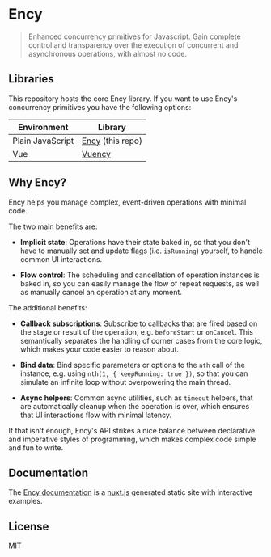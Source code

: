 # Ency

> Enhanced concurrency primitives for Javascript. Gain complete control and transparency over the execution of concurrent and asynchronous operations, with almost no code.

## Libraries

This repository hosts the core Ency library. If you want to use Ency's concurrency primitives you have the following options:

| Environment | Library |
| ----------- | ------- |
| Plain JavaScript | [Ency](https://github.com/encyjs/ency) (this repo) |
| Vue | [Vuency](https://github.com/encyjs/vuency) |

## Why Ency?

Ency helps you manage complex, event-driven operations with minimal code.

The two main benefits are:

* **Implicit state**: Operations have their state baked in, so that you don't have to manually set and update flags (i.e. `isRunning`) yourself, to handle common UI interactions.

* **Flow control**: The scheduling and cancellation of operation instances is baked in, so you can easily manage the flow of repeat requests, as well as manually cancel an operation at any moment.

The additional benefits:

* **Callback subscriptions**: Subscribe to callbacks that are fired based on the stage or result of the operation, e.g. `beforeStart` or `onCancel`. This semantically separates the handling of corner cases from the core logic, which makes your code easier to reason about.

* **Bind data**: Bind specific parameters or options to the `nth` call of the instance, e.g. using `nth(1, { keepRunning: true })`, so that you can simulate an infinite loop without overpowering the main thread.

* **Async helpers**: Common async utilities, such as `timeout` helpers, that are automatically cleanup when the operation is over, which ensures that UI interactions flow with minimal latency.

If that isn't enough, Ency's API strikes a nice balance between declarative and imperative styles of programming, which makes complex code simple and fun to write.

## Documentation

The [Ency documentation](https://encyjs.alidcastano.com) is a [nuxt.js](https://github.com/nuxt/nuxt.js) generated static site with interactive examples.

## License

MIT